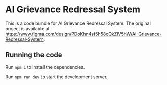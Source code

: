 
  # AI Grievance Redressal System

  This is a code bundle for AI Grievance Redressal System. The original project is available at https://www.figma.com/design/PDoKhn4sf5h58cQkZIV5hW/AI-Grievance-Redressal-System.

  ## Running the code

  Run `npm i` to install the dependencies.

  Run `npm run dev` to start the development server.
  